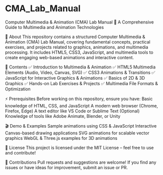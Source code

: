 # CMA_Lab_Manual

Computer Multimedia & Animation (CMA) Lab Manual
📌 A Comprehensive Guide to Multimedia and Animation Technologies

📖 About
This repository contains a structured Computer Multimedia & Animation (CMA) Lab Manual, covering fundamental concepts, practical exercises, and projects related to graphics, animations, and multimedia processing. It includes HTML5, CSS3, JavaScript, and multimedia tools to create engaging web-based animations and interactive content.

📂 Contents
✅ Introduction to Multimedia & Animation
✅ HTML5 Multimedia Elements (Audio, Video, Canvas, SVG)
✅ CSS3 Animations & Transitions
✅ JavaScript for Interactive Graphics & Animations
✅ Basics of 2D & 3D Graphics
✅ Hands-on Lab Exercises & Projects
✅ Multimedia File Formats & Optimization

⚡ Prerequisites
Before working on this repository, ensure you have:
Basic knowledge of HTML, CSS, and JavaScript
A modern web browser (Chrome, Firefox, Edge)
A text editor like VS Code or Sublime Text
(Optional) Knowledge of tools like Adobe Animate, Blender, or Unity


🎬 Demo & Examples
Sample animations using CSS & JavaScript
Interactive Canvas-based drawing applications
SVG animations for scalable vector graphics
WebGL & Three.js examples for 3D animations

📜 License
This project is licensed under the MIT License – feel free to use and contribute!

📩 Contributions
Pull requests and suggestions are welcome! If you find any issues or have ideas for improvement, submit an issue or PR.
